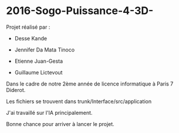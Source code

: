 # 2016-Sogo-Puissance-4-3D-

Projet réalisé par :

* Desse Kande

* Jennifer Da Mata Tinoco

* Etienne Juan-Gesta

* Guillaume Lictevout

Dans le cadre de notre 2ème année de licence informatique à Paris 7 Diderot.

Les fichiers se trouvent dans trunk/Interface/src/application

J'ai travaillé sur l'IA principalement.

Bonne chance pour arriver à lancer le projet.
